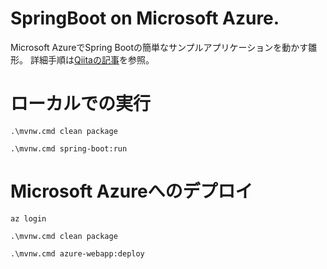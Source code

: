 # SpringBoot on Microsoft Azure.
Microsoft AzureでSpring Bootの簡単なサンプルアプリケーションを動かす雛形。
詳細手順は[Qiitaの記事](https://qiita.com/kikutaro/items/251aebc572794105a524)を参照。

# ローカルでの実行

```
.\mvnw.cmd clean package
```

```
.\mvnw.cmd spring-boot:run
```

# Microsoft Azureへのデプロイ

```
az login
```

```
.\mvnw.cmd clean package
```

```
.\mvnw.cmd azure-webapp:deploy
```
